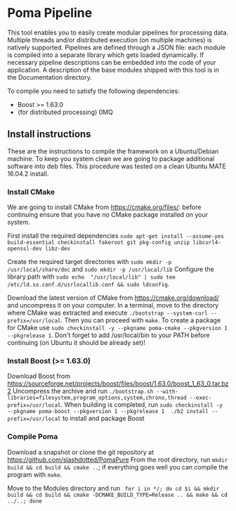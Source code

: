 # Poma Pipeline

This tool enables you to easily create modular pipelines for processing data. Multiple threads and/or distributed execution (on multiple machines) is natively supported. Pipelines are defined through a JSON file: each module is compiled into a separate library which gets loaded dynamically. If necessary pipeline descriptions can be embedded into the code of your application.
A description of the base modules shipped with this tool is in the Documentation directory.

To compile you need to satisfy the following dependencies:

- Boost >= 1.63.0
- (for distributed processing) 0MQ

## Install instructions

These are the instructions to compile the framework on a Ubuntu/Debian machine. To keep you system clean we are going to package additional software into deb files. This procedure was tested on a clean Ubuntu MATE 16.04.2 install.

### Install CMake
We are going to install CMake from https://cmake.org/files/: before continuing ensure that you have no CMake package installed on your system.

First install the required dependencies `sudo apt-get install --assume-yes build-essential checkinstall fakeroot git pkg-config unzip libcurl4-openssl-dev libz-dev`

Create the required target directories with  `sudo mkdir -p /usr/local/share/doc` and `sudo mkdir -p /usr/local/lib`
Configure the library path with `sudo echo  "/usr/local/lib" | sudo tee /etc/ld.so.conf.d/usrlocallib.conf && sudo ldconfig`.

Download the latest version of CMake from https://cmake.org/download/ and uncompress it on your computer. In a terminal, move to the directory where CMake was extracted and execute `./bootstrap --system-curl --prefix=/usr/local`. Then you can proceed with `make`. To create a package for CMake use `sudo checkinstall -y --pkgname poma-cmake --pkgversion 1 --pkgrelease 1`. Don't forget to add /usr/local/bin to your PATH before continuing (on Ubuntu it should be already set)!

### Install Boost (>= 1.63.0)

Download Boost from https://sourceforge.net/projects/boost/files/boost/1.63.0/boost_1_63_0.tar.bz2
Uncompress the archive and run `./bootstrap.sh --with-libraries=filesystem,program_options,system,chrono,thread --exec-prefix=/usr/local`. When building is completed, run `sudo checkinstall -y --pkgname poma-boost --pkgversion 1 --pkgrelease 1  ./b2 install --prefix=/usr/local` to install and package Boost

### Compile Poma

Download a snapshot or clone the git repository at https://github.com/slashdotted/PomaPure
From the root directory, run `mkdir build && cd build && cmake ..`; if everything goes well you can compile the program with `make`.

Move to the Modules directory and run `
for i in */; do cd $i && mkdir build && cd build && cmake -DCMAKE_BUILD_TYPE=Release .. && make && cd ../..; done`






